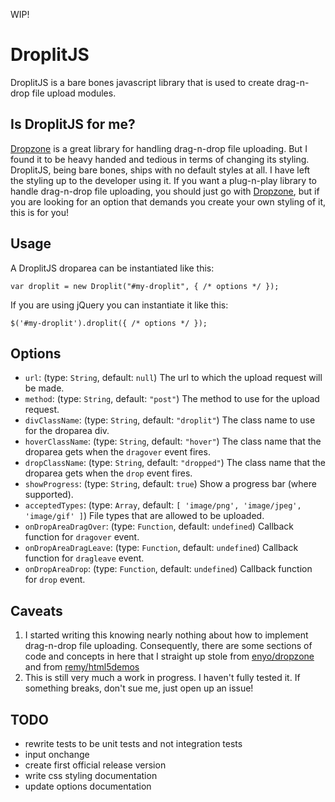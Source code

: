 WIP!

# DroplitJS

DroplitJS is a bare bones javascript library that is used to create drag-n-drop file upload modules.

## Is DroplitJS for me?

[Dropzone][1] is a great library for handling drag-n-drop file uploading. But I found it to be heavy handed and tedious in terms of changing its styling. DroplitJS, being bare bones, ships with no default styles at all. I have left the styling up to the developer using it. If you want a plug-n-play library to handle drag-n-drop file uploading, you should just go with [Dropzone][1], but if you are looking for an option that demands you create your own styling of it, this is for you!

## Usage

A DroplitJS droparea can be instantiated like this:

    var droplit = new Droplit("#my-droplit", { /* options */ });

If you are using jQuery you can instantiate it like this:

    $('#my-droplit').droplit({ /* options */ });

## Options

- `url`: (type: `String`, default: `null`) The url to which the upload request will be made.
- `method`: (type: `String`, default: `"post"`) The method to use for the upload request.
- `divClassName`: (type: `String`, default: `"droplit"`) The class name to use for the droparea div.
- `hoverClassName`: (type: `String`, default: `"hover"`) The class name that the droparea gets when the `dragover` event fires.
- `dropClassName`: (type: `String`, default: `"dropped"`) The class name that the droparea gets when the `drop` event fires.
- `showProgress`: (type: `String`, default: `true`) Show a progress bar (where supported).
- `acceptedTypes`: (type: `Array`, default: `[ 'image/png', 'image/jpeg', 'image/gif' ]`) File types that are allowed to be uploaded.
- `onDropAreaDragOver`: (type: `Function`, default: `undefined`) Callback function for `dragover` event.
- `onDropAreaDragLeave`: (type: `Function`, default: `undefined`) Callback function for `dragleave` event.
- `onDropAreaDrop`: (type: `Function`, default: `undefined`) Callback function for `drop` event.

## Caveats

1. I started writing this knowing nearly nothing about how to implement drag-n-drop file uploading. Consequently, there are some sections of code and concepts in here that I straight up stole from [enyo/dropzone](https://github.com/enyo/dropzone) and from [remy/html5demos][2]
2. This is still very much a work in progress. I haven't fully tested it. If something breaks, don't sue me, just open up an issue!

## TODO

- rewrite tests to be unit tests and not integration tests
- input onchange
- create first official release version
- write css styling documentation
- update options documentation

[1]: https://github.com/enyo/dropzone
[2]: https://github.com/remy/html5demos